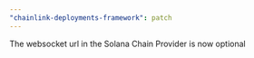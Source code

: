 ```yaml
---
"chainlink-deployments-framework": patch
---
```


The websocket url in the Solana Chain Provider is now optional
